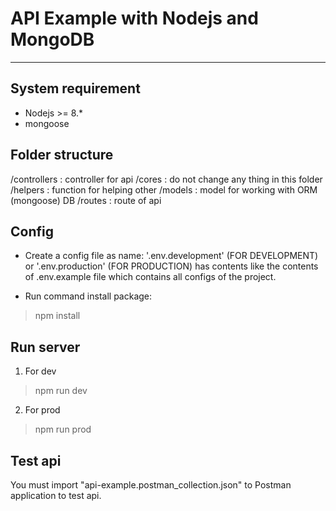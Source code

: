 # API Example with Nodejs and MongoDB
* * *
## System requirement
- Nodejs >= 8.*
- mongoose

## Folder structure
/controllers	: controller for api
/cores			: do not change any thing in this folder
/helpers		: function for helping other
/models			: model for working with ORM (mongoose) DB
/routes			: route of api

## Config
- Create a config file as name: '.env.development' (FOR DEVELOPMENT) or '.env.production' (FOR PRODUCTION) has contents like the contents of .env.example file
which contains all configs of the project.

- Run command install package:
> npm install
        
## Run server
1. For dev
> npm run dev

2. For prod
> npm run prod

## Test api
You must import "api-example.postman_collection.json" to Postman application to test api.
